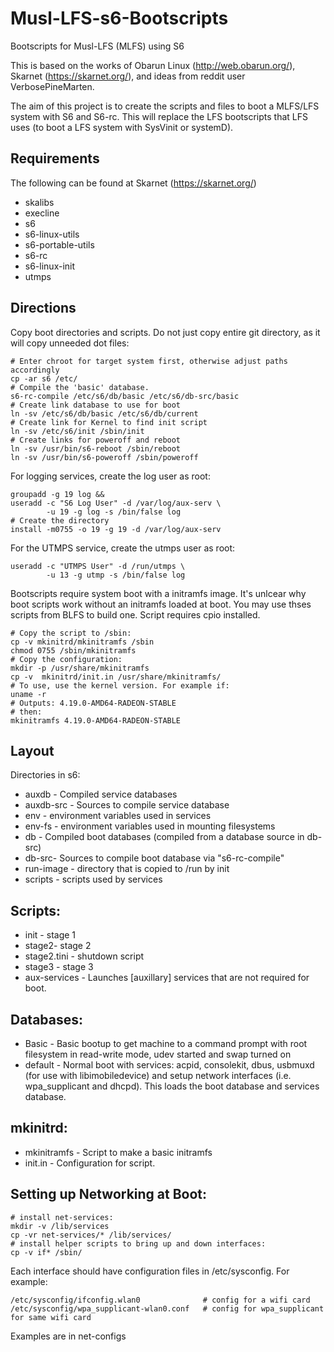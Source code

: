 # Musl-LFS-s6-Bootscripts
Bootscripts for Musl-LFS (MLFS) using S6

This is based on the works of Obarun Linux (http://web.obarun.org/), Skarnet (https://skarnet.org/), and ideas from reddit user VerbosePineMarten.

The aim of this project is to create the scripts and files to boot a MLFS/LFS system with S6 and S6-rc. This will replace the LFS bootscripts that LFS uses (to boot a LFS system with SysVinit or systemD).

## Requirements

The following can be found at Skarnet (https://skarnet.org/)
  * skalibs
  * execline
  * s6
  * s6-linux-utils
  * s6-portable-utils
  * s6-rc
  * s6-linux-init
  * utmps

## Directions

Copy boot directories and scripts. Do not just copy entire git directory, as it will copy unneeded dot files:
```
# Enter chroot for target system first, otherwise adjust paths accordingly
cp -ar s6 /etc/
# Compile the 'basic' database.
s6-rc-compile /etc/s6/db/basic /etc/s6/db-src/basic
# Create link database to use for boot
ln -sv /etc/s6/db/basic /etc/s6/db/current
# Create link for Kernel to find init script
ln -sv /etc/s6/init /sbin/init
# Create links for poweroff and reboot
ln -sv /usr/bin/s6-reboot /sbin/reboot
ln -sv /usr/bin/s6-poweroff /sbin/poweroff
```

For logging services, create the log user as root:
```
groupadd -g 19 log &&
useradd -c "S6 Log User" -d /var/log/aux-serv \
        -u 19 -g log -s /bin/false log
# Create the directory
install -m0755 -o 19 -g 19 -d /var/log/aux-serv
```
For the UTMPS service, create the utmps user as root:

```
useradd -c "UTMPS User" -d /run/utmps \
        -u 13 -g utmp -s /bin/false log
```

Bootscripts require system boot with a initramfs image. It's unlcear why boot scripts work without an initramfs loaded at boot. You may use thses scripts from BLFS to build one. Script requires cpio installed.
```
# Copy the script to /sbin:
cp -v mkinitrd/mkinitramfs /sbin
chmod 0755 /sbin/mkinitramfs
# Copy the configuration:
mkdir -p /usr/share/mkinitramfs 
cp -v  mkinitrd/init.in /usr/share/mkinitramfs/ 
# To use, use the kernel version. For example if:
uname -r
# Outputs: 4.19.0-AMD64-RADEON-STABLE
# then:
mkinitramfs 4.19.0-AMD64-RADEON-STABLE

```

## Layout

Directories in s6:
  * auxdb - Compiled service databases
  * auxdb-src - Sources to compile service database
  * env - environment variables used in services
  * env-fs - environment variables used in mounting filesystems
  * db - Compiled boot databases (compiled from a database source in db-src)
  * db-src- Sources to compile boot database via "s6-rc-compile"
  * run-image - directory that is copied to /run by init
  * scripts - scripts used by services

## Scripts:
  * init - stage 1
  * stage2- stage 2
  * stage2.tini - shutdown script
  * stage3 - stage 3
  * aux-services - Launches [auxillary]  services that are not required for boot.

## Databases:
  * Basic - Basic bootup to get machine to a command prompt with root filesystem in read-write mode, udev started and swap turned on
  * default - Normal boot with services: acpid, consolekit, dbus, usbmuxd (for use with libimobiledevice) and setup network interfaces (i.e. wpa_supplicant and dhcpd). This loads the boot database and services database.

## mkinitrd:
  * mkinitramfs - Script to make a basic initramfs
  * init.in - Configuration for script.

## Setting up Networking at Boot:
```
# install net-services:
mkdir -v /lib/services
cp -vr net-services/* /lib/services/
# install helper scripts to bring up and down interfaces:
cp -v if* /sbin/
```
Each interface should have configuration files in /etc/sysconfig. For example:
```
/etc/sysconfig/ifconfig.wlan0              # config for a wifi card
/etc/sysconfig/wpa_supplicant-wlan0.conf   # config for wpa_supplicant for same wifi card
```

Examples are in net-configs

